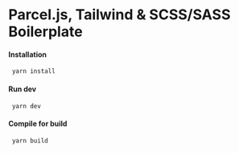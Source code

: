 # Parcel.js, Tailwind & SCSS/SASS Boilerplate

#### Installation

```http
 yarn install
```

#### Run dev

```http
 yarn dev
```

#### Compile for build

```http
 yarn build
```
